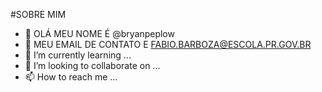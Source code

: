 #SOBRE MIM

- 👋 OLÁ MEU NOME É @bryanpeplow
- 👀 MEU EMAIL DE CONTATO E FABIO.BARBOZA@ESCOLA.PR.GOV.BR
- 🌱 I’m currently learning ...
- 💞️ I’m looking to collaborate on ...
- 📫 How to reach me ...


